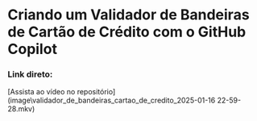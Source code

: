 # Criando um Validador de Bandeiras de Cartão de Crédito com o GitHub Copilot
### Link direto:
[Assista ao vídeo no repositório](image\validador_de_bandeiras_cartao_de_credito_2025-01-16 22-59-28.mkv)
